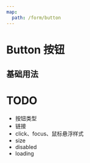 ```yaml
---
map:
  path: /form/button
---
```


# Button 按钮

## 基础用法

<demo src="./demo/base.vue"
  language="vue"
  title="基本"
  desc="最简单的用法。">
</demo>

# TODO

- 按钮类型
- 链接
- click、focus、鼠标悬浮样式
- size
- disabled
- loading
